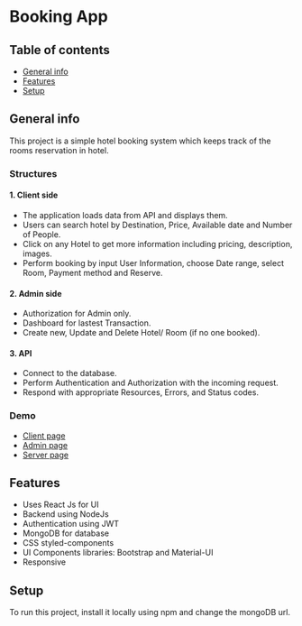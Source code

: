 # Booking App

## Table of contents
* [General info](#general-info)
* [Features](#features)
* [Setup](#setup)

## General info
This project is a simple hotel booking system which keeps track of the rooms reservation in hotel.<br/>

### Structures
#### 1. Client side
  - The application loads data from API and displays them.
  - Users can search hotel by Destination, Price, Available date and Number of People.
  - Click on any Hotel to get more information including pricing, description, images.
  - Perform booking by input User Information, choose Date range, select Room, Payment method and Reserve.
#### 2. Admin side
  - Authorization for Admin only.
  - Dashboard for lastest Transaction.
  - Create new, Update and Delete Hotel/ Room (if no one booked).
#### 3. API
  - Connect to the database.
  - Perform Authentication and Authorization with the incoming request.
  - Respond with appropriate Resources, Errors, and Status codes.
### Demo
- [Client page](https://booking-client-u49l.onrender.com)  
- [Admin page](https://booking-admin.onrender.com)
- [Server page](https://booking-server-2fs7.onrender.com)

## Features
* Uses React Js for UI
* Backend using NodeJs
* Authentication using JWT
* MongoDB for database
* CSS styled-components
* UI Components libraries: Bootstrap and Material-UI
* Responsive
 	
## Setup
To run this project, install it locally using npm and change the mongoDB url.

